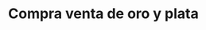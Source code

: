 ---
title: "Compra venta de oro y plata"
url: /aguascalientes/compra-venta-de-oro-y-plata/
shop: joyería
---